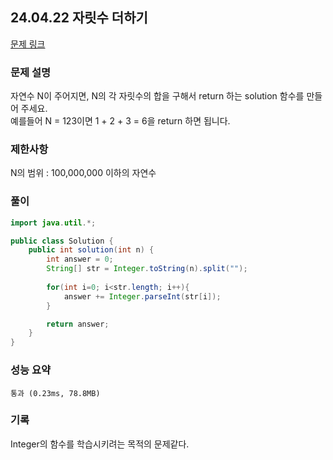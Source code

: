 ## 24.04.22 자릿수 더하기
[문제 링크](https://school.programmers.co.kr/learn/courses/30/lessons/12931)

### 문제 설명
자연수 N이 주어지면, N의 각 자릿수의 합을 구해서 return 하는 solution 함수를 만들어 주세요.  
예를들어 N = 123이면 1 + 2 + 3 = 6을 return 하면 됩니다.

### 제한사항
N의 범위 : 100,000,000 이하의 자연수

### 풀이
```java
import java.util.*;

public class Solution {
    public int solution(int n) {
        int answer = 0;
        String[] str = Integer.toString(n).split("");
        
        for(int i=0; i<str.length; i++){
            answer += Integer.parseInt(str[i]);
        }

        return answer;
    }
}
```

### 성능 요약
	통과 (0.23ms, 78.8MB)

### 기록
Integer의 함수를 학습시키려는 목적의 문제같다.
